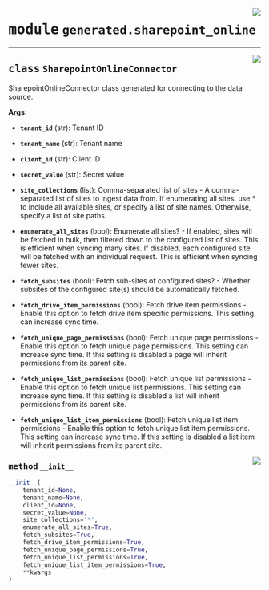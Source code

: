<!-- markdownlint-disable -->

<a href="../../package/generated/sharepoint_online.py#L0"><img align="right" style="float:right;" src="https://img.shields.io/badge/-source-cccccc?style=flat-square"></a>

# <kbd>module</kbd> `generated.sharepoint_online`






---

<a href="../../package/generated/sharepoint_online.py#L16"><img align="right" style="float:right;" src="https://img.shields.io/badge/-source-cccccc?style=flat-square"></a>

## <kbd>class</kbd> `SharepointOnlineConnector`
SharepointOnlineConnector class generated for connecting to the data source. 



**Args:**
 


 - <b>`tenant_id`</b> (str):  Tenant ID 


 - <b>`tenant_name`</b> (str):  Tenant name 


 - <b>`client_id`</b> (str):  Client ID 


 - <b>`secret_value`</b> (str):  Secret value 


 - <b>`site_collections`</b> (list):  Comma-separated list of sites 
        - A comma-separated list of sites to ingest data from. If enumerating all sites, use * to include all available sites, or specify a list of site names. Otherwise, specify a list of site paths. 


 - <b>`enumerate_all_sites`</b> (bool):  Enumerate all sites? 
        - If enabled, sites will be fetched in bulk, then filtered down to the configured list of sites. This is efficient when syncing many sites. If disabled, each configured site will be fetched with an individual request. This is efficient when syncing fewer sites. 


 - <b>`fetch_subsites`</b> (bool):  Fetch sub-sites of configured sites? 
        - Whether subsites of the configured site(s) should be automatically fetched. 


 - <b>`fetch_drive_item_permissions`</b> (bool):  Fetch drive item permissions 
        - Enable this option to fetch drive item specific permissions. This setting can increase sync time. 


 - <b>`fetch_unique_page_permissions`</b> (bool):  Fetch unique page permissions 
        - Enable this option to fetch unique page permissions. This setting can increase sync time. If this setting is disabled a page will inherit permissions from its parent site. 


 - <b>`fetch_unique_list_permissions`</b> (bool):  Fetch unique list permissions 
        - Enable this option to fetch unique list permissions. This setting can increase sync time. If this setting is disabled a list will inherit permissions from its parent site. 


 - <b>`fetch_unique_list_item_permissions`</b> (bool):  Fetch unique list item permissions 
        - Enable this option to fetch unique list item permissions. This setting can increase sync time. If this setting is disabled a list item will inherit permissions from its parent site. 

<a href="../../package/generated/sharepoint_online.py#L53"><img align="right" style="float:right;" src="https://img.shields.io/badge/-source-cccccc?style=flat-square"></a>

### <kbd>method</kbd> `__init__`

```python
__init__(
    tenant_id=None,
    tenant_name=None,
    client_id=None,
    secret_value=None,
    site_collections='*',
    enumerate_all_sites=True,
    fetch_subsites=True,
    fetch_drive_item_permissions=True,
    fetch_unique_page_permissions=True,
    fetch_unique_list_permissions=True,
    fetch_unique_list_item_permissions=True,
    **kwargs
)
```









